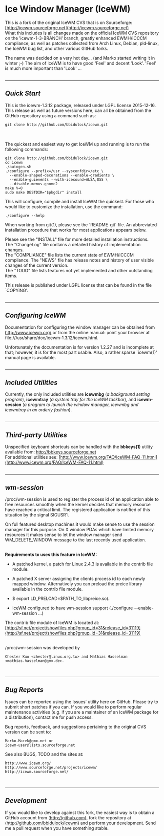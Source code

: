# Ice Window Manager (IceWM)

This is a fork of the original IceWM CVS that is on Sourceforge:
[http://icewm.sourceforge.net](http://icewm.sourceforge.net) <br>
What this includes is all changes made on the official IceWM CVS repository on the 'icewm-1-3-BRANCH' branch, greatly enhanced EWMH/ICCCM compliance, as well as patches collected from Arch Linux, Debian, pld-linux, the IceWM bug list, and other various GitHub forks.
<br>

The name was decided on a very hot day... (and Marko started writing 
it in winter ;-)  The aim of IceWM is to have good 'Feel' and decent
'Look'. 'Feel' is much more important than 'Look' ...  
<br>


---
**_Quick Start_**
---

This is the icewm-1.3.12 package, released under LGPL license 2015-12-16.  This release as well as future versions here, can all be obtained from the GitHub repository using a command such as:

    git clone http://github.com/bbidulock/icewm.git

<br> <br>
The quickest and easiest way to get IceWM up and running is to run the
following commands:

    git clone http://github.com/bbidulock/icewm.git
    cd icewm
    ./autogen.sh
    ./configure --prefix=/usr --sysconfdir=/etc \
      --enable-shaped-decorations --enable-gradients \
      --enable-guievents --with-icesound=ALSA,OSS \
      --disable-menus-gnome2
    make V=0
    sudo make DESTDIR="$pkgdir" install

This will configure, compile and install IceWM the quickest.  For those
who would like to customize the installation, use the command:

    ./configure --help

When working from git(1), please see the `README-git' file.  An
abbreviated installation procedure that works for most applications
appears below.  

Please see the "INSTALL" file for more detailed installation instructions.  
The "ChangeLog" file contains a detailed history of implementation changes.  
The "COMPLIANCE" file lists the current state of EWMH/ICCCM compliance. 
The "NEWS" file has release notes and history of user visible changes of the current version.  
The "TODO" file lists features not yet implemented and other outstanding items.  

This release is published under LGPL license that can be found in the
file `COPYING'.  
<br>

---
**_Configuring IceWM_**
---

Documentation for configuring the window manager can be obtained from
http://www.icewm.org/ or from the online manual: point your browser at
file:///usr/share/doc/icewm-1.3.12/icewm.html.

Unfortunately the documentation is for version 1.2.27 and is incomplete
at that; however, it is for the most part usable.  Also, a rather sparse
`icewm(1)' manual page is available.  
<br>

---
**_Included Utilities_**
---

Currently, the only included utilities are **icewmbg** (_a background setting program_), **icewmtray** (_a system tray for the IceWM taskbar_), and **icewm-session** (_a program to launch the window manager, icewmbg and icewmtray in an orderly fashion_).  
<br>


---
**_Third-party Utilities_**
---

Unspecified keyboard shortcuts can be handled with the **bbkeys(1)**
utility available from: http://bbkeys.sourceforge.net  <br>
For additional utilities see: [http://www.icewm.org/FAQ/IceWM-FAQ-11.html](http://www.icewm.org/FAQ/IceWM-FAQ-11.html)  
<br>

---
**_wm-session_**
---

/proc/wm-session is used to register the process id of an application able to free resources smoothly when the kernel decides that memory resource have reached a critical limit. The registered application is notified of this situation by the signal SIGUSR1.<br>

On full featured desktop machines it would make sense to use the session manager for this purpose. On X window PDAs which have limited memory resources it makes sense to let the window manager send WM_DELETE_WINDOW message to the last recently used application.<br>
<br>

**Requirements to uses this feature in IceWM:**
  
  - A patched kernel, a patch for Linux 2.4.3 is available in the contrib
    file module.

  - A patched X server assigning the clients process id to each newly
    mapped window. Alternatively you can preload the preice library
    available in the contrib file module.
    
  - $ export LD_PRELOAD=$PATH_TO_libpreice.so).

  - IceWM configured to have wm-session support
    (./configure --enable-wm-session ...)

The contrib file module of IceWM is located at:  
[http://sf.net/project/showfiles.php?group_id=31&release_id=31119](http://sf.net/project/showfiles.php?group_id=31&release_id=31119)  
<br>


/proc/wm-session was developed by

    Chester Kuo <chester@linux.org.tw> and Mathias Hasselman <mathias.hasselman@gmx.de>.

<br>

---
**_Bug Reports_**
---

Issues can be reported using the Issues' utility here on GitHub.  Please try to submit short patches if you can.  If you would like to perform regular maintenance activities (e.g. if you are a maintainer of an IceWM package for a distribution), contact me for push access.

Bug reports, feedback, and suggestions pertaining to the original CVS version can be sent to:

    Marko.Macek@gmx.net or
    icewm-user@lists.sourceforge.net

See also BUGS, TODO and the sites at:

    http://www.icewm.org/
    http://www.sourceforge.net/projects/icewm/
	http://icewm.sourceforge.net/

<br>


---
**_Development_**
---

If you would like to develop against this fork, the easiest way is to
obtain a GitHub account from (http://github.com), fork the repository
at (http://github.com/bbidulock/icewm) and perform your development.
Send me a pull request when you have something stable.

